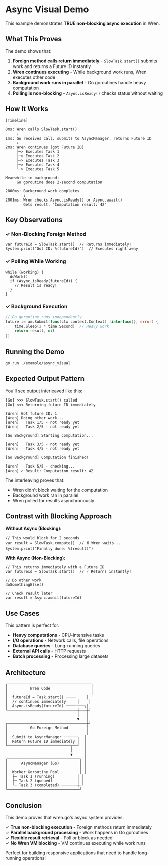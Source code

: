 # Async Visual Demo

This example demonstrates **TRUE non-blocking async execution** in Wren.

## What This Proves

The demo shows that:

1. **Foreign method calls return immediately** - `SlowTask.start()` submits work and returns a Future ID instantly
2. **Wren continues executing** - While background work runs, Wren executes other code
3. **Background work runs in parallel** - Go goroutines handle heavy computation
4. **Polling is non-blocking** - `Async.isReady()` checks status without waiting

## How It Works

```
[Timeline]

0ms: Wren calls SlowTask.start()
     ↓
1ms: Go receives call, submits to AsyncManager, returns Future ID
     ↓
2ms: Wren continues (got Future ID)
     ├─> Executes Task 1
     ├─> Executes Task 2  
     ├─> Executes Task 3
     ├─> Executes Task 4
     └─> Executes Task 5
     
Meanwhile in background:
     Go goroutine does 2-second computation
     
2000ms: Background work completes
        ↓
2001ms: Wren checks Async.isReady() or Async.await()
        Gets result: "Computation result: 42"
```

## Key Observations

### ✓ Non-Blocking Foreign Method
```wren
var futureId = SlowTask.start()  // Returns immediately!
System.print("Got ID: %(futureId)")  // Executes right away
```

### ✓ Polling While Working
```wren
while (working) {
  doWork()
  if (Async.isReady(futureId)) {
    // Result is ready!
  }
}
```

### ✓ Background Execution
```go
// Go goroutine runs independently
future := am.Submit(func(ctx context.Context) (interface{}, error) {
    time.Sleep(2 * time.Second)  // Heavy work
    return result, nil
})
```

## Running the Demo

```bash
go run ./example/async_visual
```

## Expected Output Pattern

You'll see output interleaved like this:

```
[Go] >>> SlowTask.start() called
[Go] <<< Returning future ID immediately

[Wren] Got future ID: 1
[Wren] Doing other work...
[Wren]   Task 1/5 - not ready yet
[Wren]   Task 2/5 - not ready yet

[Go Background] Starting computation...

[Wren]   Task 3/5 - not ready yet
[Wren]   Task 4/5 - not ready yet

[Go Background] Computation finished!

[Wren]   Task 5/5 - checking...
[Wren] ✓ Result: Computation result: 42
```

The interleaving proves that:
- Wren didn't block waiting for the computation
- Background work ran in parallel
- Wren polled for results asynchronously

## Contrast with Blocking Approach

**Without Async (Blocking):**
```wren
// This would block for 2 seconds
var result = SlowTask.compute()  // ⏳ Wren waits...
System.print("Finally done: %(result)")
```

**With Async (Non-Blocking):**
```wren
// This returns immediately with a Future ID
var futureId = SlowTask.start()  // ✓ Returns instantly!

// Do other work
doSomethingElse()

// Check result later
var result = Async.await(futureId)
```

## Use Cases

This pattern is perfect for:

- **Heavy computations** - CPU-intensive tasks
- **I/O operations** - Network calls, file operations
- **Database queries** - Long-running queries
- **External API calls** - HTTP requests
- **Batch processing** - Processing large datasets

## Architecture

```
┌─────────────────────────────────────┐
│          Wren Code                  │
│                                     │
│  futureId = Task.start() ────┐    │
│  // continues immediately     │    │
│  Async.isReady(futureId) ────┼───┐│
└───────────────────────────────┼───┼┘
                                │   │
                                ▼   │
┌───────────────────────────────────┼┘
│          Go Foreign Method        │
│                                   │
│  Submit to AsyncManager ──────┐  │
│  Return Future ID immediately │  │
└────────────────────────────┬──┘  │
                             │     │
                             ▼     │
┌────────────────────────────────┐ │
│      AsyncManager (Go)         │ │
│                                │ │
│  Worker Goroutine Pool         │ │
│  ├─ Task 1 (running)          │ │
│  ├─ Task 2 (queued)           │ │
│  └─ Task 3 (completed) ───────┼─┘
└────────────────────────────────┘
```

## Conclusion

This demo proves that wren.go's async system provides:

✓ **True non-blocking execution** - Foreign methods return immediately  
✓ **Parallel background processing** - Work happens in Go goroutines  
✓ **Flexible result retrieval** - Poll or block as needed  
✓ **No Wren VM blocking** - VM continues executing while work runs  

Perfect for building responsive applications that need to handle long-running operations!
